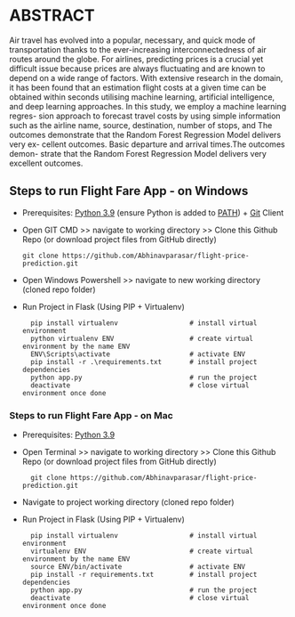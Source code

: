 # ABSTRACT
Air travel has evolved into a popular, necessary, and quick mode of
transportation thanks to the ever-increasing interconnectedness of air routes
around the globe. For airlines, predicting prices is a crucial yet difficult
issue because prices are always fluctuating and are known to depend on
a wide range of factors. With extensive research in the domain, it has
been found that an estimation flight costs at a given time can be obtained
within seconds utilising machine learning, artificial intelligence, and deep
learning approaches. In this study, we employ a machine learning regres-
sion approach to forecast travel costs by using simple information such as
the airline name, source, destination, number of stops, and The outcomes
demonstrate that the Random Forest Regression Model delivers very ex-
cellent outcomes. Basic departure and arrival times.The outcomes demon-
strate that the Random Forest Regression Model delivers very excellent
outcomes.


## Steps to run Flight Fare App - on Windows

* Prerequisites: [Python 3.9](https://www.python.org/downloads/) (ensure Python is added to [PATH](https://medium.com/co-learning-lounge/how-to-download-install-python-on-windows-2021-44a707994013)) + [Git](https://git-scm.com/downloads) Client 
* Open GIT CMD >> navigate to working directory >> Clone this Github Repo (or download project files from GitHub directly)

      git clone https://github.com/Abhinavparasar/flight-price-prediction.git  
* Open Windows Powershell >> navigate to new working directory (cloned repo folder)
* Run Project in Flask (Using PIP + Virtualenv)
 
        pip install virtualenv                  # install virtual environment        
        python virtualenv ENV                   # create virtual environment by the name ENV
        ENV\Scripts\activate                    # activate ENV
        pip install -r .\requirements.txt       # install project dependencies
        python app.py                           # run the project
        deactivate                              # close virtual environment once done
  

### Steps to run Flight Fare App - on Mac

* Prerequisites: [Python 3.9](https://www.python.org/downloads/)
* Open Terminal >> navigate to working directory >> Clone this Github Repo (or download project files from GitHub directly)

        git clone https://github.com/Abhinavparasar/flight-price-prediction.git  
* Navigate to project working directory (cloned repo folder)
* Run Project in Flask (Using PIP + Virtualenv)

        pip install virtualenv                  # install virtual environment
        virtualenv ENV                          # create virtual environment by the name ENV
        source ENV/bin/activate                 # activate ENV
        pip install -r requirements.txt         # install project dependencies
        python app.py                           # run the project
        deactivate                              # close virtual environment once done
        


